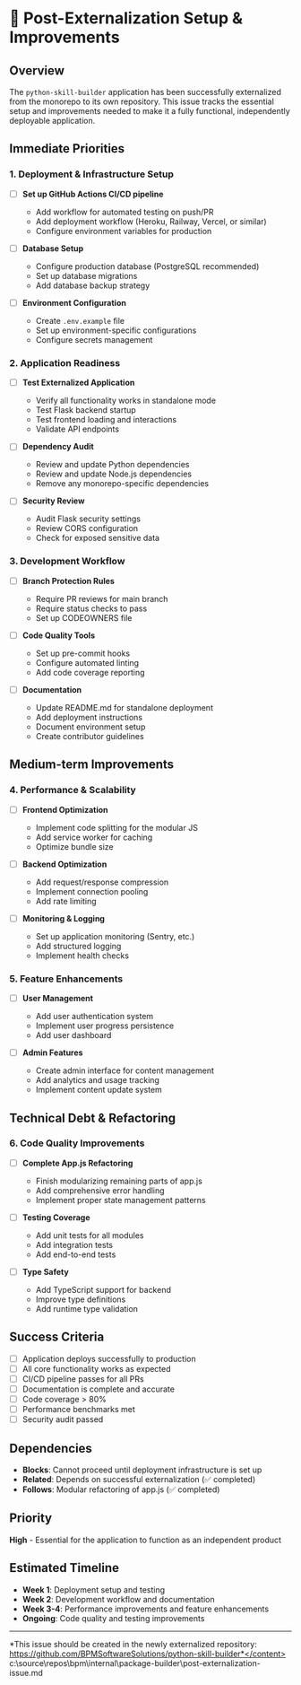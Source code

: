 # 🚀 Post-Externalization Setup & Improvements

## Overview
The `python-skill-builder` application has been successfully externalized from the monorepo to its own repository. This issue tracks the essential setup and improvements needed to make it a fully functional, independently deployable application.

## Immediate Priorities

### 1. Deployment & Infrastructure Setup
- [ ] **Set up GitHub Actions CI/CD pipeline**
  - Add workflow for automated testing on push/PR
  - Add deployment workflow (Heroku, Railway, Vercel, or similar)
  - Configure environment variables for production

- [ ] **Database Setup**
  - Configure production database (PostgreSQL recommended)
  - Set up database migrations
  - Add database backup strategy

- [ ] **Environment Configuration**
  - Create `.env.example` file
  - Set up environment-specific configurations
  - Configure secrets management

### 2. Application Readiness
- [ ] **Test Externalized Application**
  - Verify all functionality works in standalone mode
  - Test Flask backend startup
  - Test frontend loading and interactions
  - Validate API endpoints

- [ ] **Dependency Audit**
  - Review and update Python dependencies
  - Review and update Node.js dependencies
  - Remove any monorepo-specific dependencies

- [ ] **Security Review**
  - Audit Flask security settings
  - Review CORS configuration
  - Check for exposed sensitive data

### 3. Development Workflow
- [ ] **Branch Protection Rules**
  - Require PR reviews for main branch
  - Require status checks to pass
  - Set up CODEOWNERS file

- [ ] **Code Quality Tools**
  - Set up pre-commit hooks
  - Configure automated linting
  - Add code coverage reporting

- [ ] **Documentation**
  - Update README.md for standalone deployment
  - Add deployment instructions
  - Document environment setup
  - Create contributor guidelines

## Medium-term Improvements

### 4. Performance & Scalability
- [ ] **Frontend Optimization**
  - Implement code splitting for the modular JS
  - Add service worker for caching
  - Optimize bundle size

- [ ] **Backend Optimization**
  - Add request/response compression
  - Implement connection pooling
  - Add rate limiting

- [ ] **Monitoring & Logging**
  - Set up application monitoring (Sentry, etc.)
  - Add structured logging
  - Implement health checks

### 5. Feature Enhancements
- [ ] **User Management**
  - Add user authentication system
  - Implement user progress persistence
  - Add user dashboard

- [ ] **Admin Features**
  - Create admin interface for content management
  - Add analytics and usage tracking
  - Implement content update system

## Technical Debt & Refactoring

### 6. Code Quality Improvements
- [ ] **Complete App.js Refactoring**
  - Finish modularizing remaining parts of app.js
  - Add comprehensive error handling
  - Implement proper state management patterns

- [ ] **Testing Coverage**
  - Add unit tests for all modules
  - Add integration tests
  - Add end-to-end tests

- [ ] **Type Safety**
  - Add TypeScript support for backend
  - Improve type definitions
  - Add runtime type validation

## Success Criteria

- [ ] Application deploys successfully to production
- [ ] All core functionality works as expected
- [ ] CI/CD pipeline passes for all PRs
- [ ] Documentation is complete and accurate
- [ ] Code coverage > 80%
- [ ] Performance benchmarks met
- [ ] Security audit passed

## Dependencies

- **Blocks**: Cannot proceed until deployment infrastructure is set up
- **Related**: Depends on successful externalization (✅ completed)
- **Follows**: Modular refactoring of app.js (✅ completed)

## Priority
**High** - Essential for the application to function as an independent product

## Estimated Timeline
- **Week 1**: Deployment setup and testing
- **Week 2**: Development workflow and documentation
- **Week 3-4**: Performance improvements and feature enhancements
- **Ongoing**: Code quality and testing improvements

---

*This issue should be created in the newly externalized repository: https://github.com/BPMSoftwareSolutions/python-skill-builder*</content>
<parameter name="filePath">c:\source\repos\bpm\internal\package-builder\post-externalization-issue.md